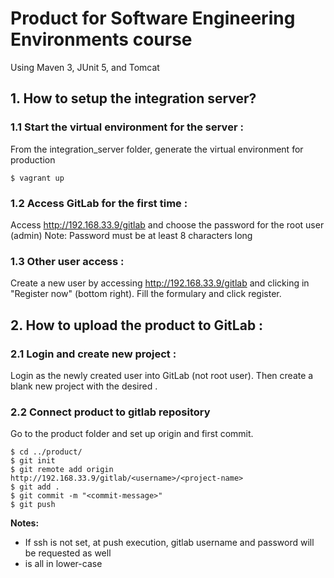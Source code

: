# Product for Software Engineering Environments course
Using Maven 3, JUnit 5, and Tomcat


## 1. How to setup the integration server?

### 1.1 Start the virtual environment for the server :
From the integration_server folder, generate the virtual environment for production
```
$ vagrant up
```

### 1.2 Access GitLab for the first time :
Access http://192.168.33.9/gitlab and choose the password for the root user (admin)
Note: Password must be at least 8 characters long

### 1.3 Other user access :
Create a new user by accessing http://192.168.33.9/gitlab and clicking in "Register now" (bottom right). Fill the formulary and click register.

## 2. How to upload the product to GitLab :

### 2.1 Login and create new project :
Login as the newly created user <username> into GitLab (not root user). Then create a blank new project with the desired <project-name>.

### 2.2 Connect product to gitlab repository
Go to the product folder and set up origin and first commit.
```
$ cd ../product/
$ git init
$ git remote add origin http://192.168.33.9/gitlab/<username>/<project-name>
$ git add .
$ git commit -m "<commit-message>"
$ git push
```
**Notes:**
* If ssh is not set, at push execution, gitlab username and password will be requested as well
* <project-name> is all in lower-case